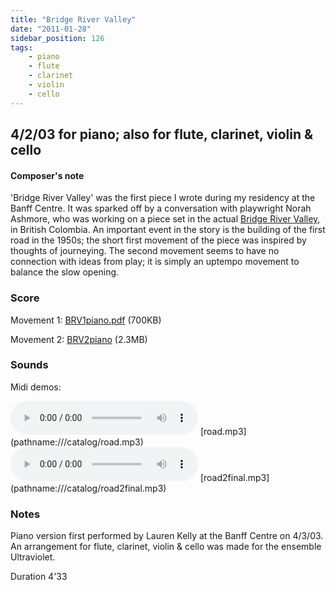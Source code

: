 ```yaml
---
title: "Bridge River Valley"
date: "2011-01-28"
sidebar_position: 126
tags:
    - piano
    - flute
    - clarinet
    - violin
    - cello
---
```


## 4/2/03 for piano; also for flute, clarinet, violin & cello

#### Composer's note

'Bridge River Valley' was the first piece I wrote during my residency at the Banff Centre. It was sparked off by a conversation with playwright Norah Ashmore, who was working on a piece set in the actual [Bridge River Valley,](http://www.bridgerivervalley.ca/) in British Colombia. An important event in the story is the building of the first road in the 1950s; the short first movement of the piece was inspired by thoughts of journeying. The second movement seems to have no connection with ideas from play; it is simply an uptempo movement to balance the slow opening.

### Score

Movement 1:
[BRV1piano.pdf](pathname:///catalog/brv1piano.pdf) (700KB)

Movement 2:
[BRV2piano](pathname:///catalog/brv2piano.pdf) (2.3MB)

### Sounds

Midi demos:

<audio controls>
  <source src="/catalog/road.mp3"/>
</audio>
[road.mp3](pathname:///catalog/road.mp3)

<audio controls>
  <source src="/catalog/road2final.mp3"/>
</audio>
[road2final.mp3](pathname:///catalog/road2final.mp3)


### Notes

Piano version first performed by Lauren Kelly at the Banff Centre on 4/3/03. An arrangement for flute, clarinet, violin & cello was made for the ensemble Ultraviolet.

Duration 4'33
